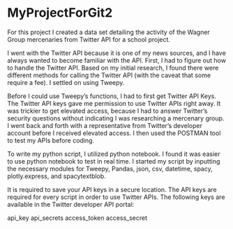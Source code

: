 # MyProjectForGit2

For this project I created a data set detailing the activity of the Wagner Group mercenaries from Twitter API for a school project. 

I went with the Twitter API because it is one of my news sources, and I have always wanted to become familiar with the API. First, I had to figure out how to handle the Twitter API. Based on my initial research, I found there were different methods for calling the Twitter API (with the caveat that some require a fee). I settled on using Tweepy. 

Before I could use Tweepy’s functions, I had to first get Twitter API Keys. The Twitter API keys gave me permission to use Twitter APIs right away. It was trickier to get elevated access, because I had to answer Twitter’s security questions without indicating I was researching a mercenary group. I went back and forth with a representative from Twitter’s developer account before I received elevated access. I then used the POSTMAN tool to test my APIs before coding. 

To write my python script, I utilized python notebook. I found it was easier to use python notebook to test in real time. I started my script by inputting the necessary modules for Tweepy, Pandas, json, csv, datetime, spacy, plotly.express, and spacytextblob. 

It is required to save your API keys in a secure location. The API keys are required for every script in order to use Twitter APIs. The following keys are available in the Twitter developer API portal:

api_key 
api_secrets 
access_token
access_secret 
